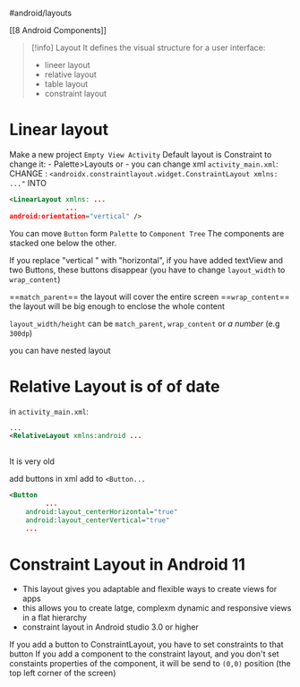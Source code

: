 #android/layouts

[[8 Android Components]]

>[!info] Layout
>It defines the visual structure for a user interface:
>	- lineer layout
>	- relative layout
>	- table layout
>	- constraint layout
>


# Linear layout
Make a new project `Empty View Activity` 
Default layout is Constraint
to change it:
	- Palette>Layouts or 
	- you can change xml 
`activity_main.xml`:
CHANGE : `<androidx.constraintlayout.widget.ConstraintLayout xmlns: ..."`
INTO
```xml
<LinearLayout xmlns: ...
			  ...
android:orientation="vertical" />

``````

You can move `Button` form `Palette` to `Component Tree`
The components are stacked one below the other. 

If you replace "vertical " with "horizontal", if you have added textView and two Buttons, these buttons disappear (you have to change `layout_width` to `wrap_content`)

==`match_parent`== the layout will cover the entire screen
==`wrap_content`== the layout will be big enough to enclose the whole content

`layout_width/height` can be `match_parent`, `wrap_content` or *a number* (e.g `300dp`)

you can have nested layout


# Relative Layout is of of date
in `activity_main.xml`:
```xml
...
<RelativeLayout xmlns:android ...
				
```
It is very old 

add buttons in xml add to `<Button...`
```xml
<Button
		 ...
	android:layout_centerHorizontal="true"  
	android:layout_centerVertical="true"
	...
```


# Constraint Layout in Android 11
- This layout gives you adaptable and flexible ways to create views for apps
- this allows you to create latge, complexm dynamic and responsive views in a flat hierarchy
- constraint layout in Android studio 3.0 or higher

If you add a button to ConstraintLayout, you have to set constraints to that button
If you add a component  to the constraint layout, and you don't set constaints properties of the component, it will be send to `(0,0)` position (the top left corner  of the screen)








